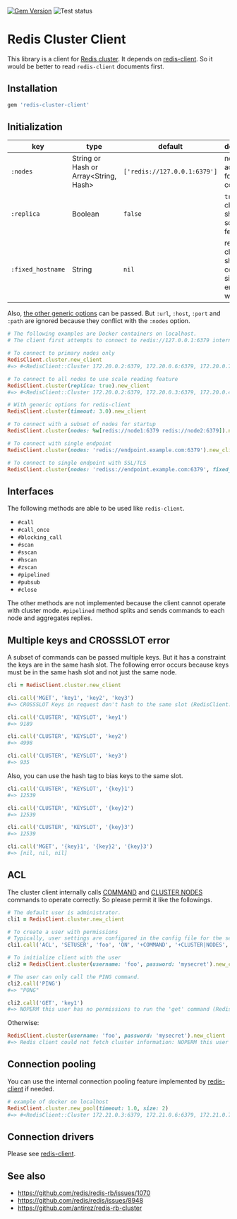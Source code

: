[![Gem Version](https://badge.fury.io/rb/redis-cluster-client.svg)](https://badge.fury.io/rb/redis-cluster-client)
![Test status](https://github.com/redis-rb/redis-cluster-client/workflows/Test/badge.svg?branch=master)

Redis Cluster Client
===============================================================================
This library is a client for [Redis cluster](https://redis.io/docs/reference/cluster-spec/).
It depends on [redis-client](https://github.com/redis-rb/redis-client).
So it would be better to read `redis-client` documents first.

## Installation
```ruby
gem 'redis-cluster-client'
```

## Initialization
| key | type | default | description |
| --- | --- | --- | --- |
| `:nodes` | String or Hash or Array<String, Hash> | `['redis://127.0.0.1:6379']` | node addresses for startup connection |
| `:replica` | Boolean | `false` | `true` if client should use scale read feature |
| `:fixed_hostname` | String | `nil` | required if client should connect to single endpoint with SSL |

Also, [the other generic options](https://github.com/redis-rb/redis-client#configuration) can be passed.
But `:url`, `:host`, `:port` and `:path` are ignored because they conflict with the `:nodes` option.

```ruby
# The following examples are Docker containers on localhost.
# The client first attempts to connect to redis://127.0.0.1:6379 internally.

# To connect to primary nodes only
RedisClient.cluster.new_client
#=> #<RedisClient::Cluster 172.20.0.2:6379, 172.20.0.6:6379, 172.20.0.7:6379>

# To connect to all nodes to use scale reading feature
RedisClient.cluster(replica: true).new_client
#=> #<RedisClient::Cluster 172.20.0.2:6379, 172.20.0.3:6379, 172.20.0.4:6379, 172.20.0.5:6379, 172.20.0.6:6379, 172.20.0.7:6379>

# With generic options for redis-client
RedisClient.cluster(timeout: 3.0).new_client
```

```ruby
# To connect with a subset of nodes for startup
RedisClient.cluster(nodes: %w[redis://node1:6379 redis://node2:6379]).new_client
```

```ruby
# To connect with single endpoint
RedisClient.cluster(nodes: 'redis://endpoint.example.com:6379').new_client
```

```ruby
# To connect to single endpoint with SSL/TLS
RedisClient.cluster(nodes: 'rediss://endpoint.example.com:6379', fixed_hostname: 'endpoint.example.com').new_client
```

## Interfaces
The following methods are able to be used like `redis-client`.
* `#call`
* `#call_once`
* `#blocking_call`
* `#scan`
* `#sscan`
* `#hscan`
* `#zscan`
* `#pipelined`
* `#pubsub`
* `#close`

The other methods are not implemented because the client cannot operate with cluster mode.
`#pipelined` method splits and sends commands to each node and aggregates replies.

## Multiple keys and CROSSSLOT error
A subset of commands can be passed multiple keys. But it has a constraint the keys are in the same hash slot.
The following error occurs because keys must be in the same hash slot and not just the same node.

```ruby
cli = RedisClient.cluster.new_client

cli.call('MGET', 'key1', 'key2', 'key3')
#=> CROSSSLOT Keys in request don't hash to the same slot (RedisClient::CommandError)

cli.call('CLUSTER', 'KEYSLOT', 'key1')
#=> 9189

cli.call('CLUSTER', 'KEYSLOT', 'key2')
#=> 4998

cli.call('CLUSTER', 'KEYSLOT', 'key3')
#=> 935
```

Also, you can use the hash tag to bias keys to the same slot.

```ruby
cli.call('CLUSTER', 'KEYSLOT', '{key}1')
#=> 12539

cli.call('CLUSTER', 'KEYSLOT', '{key}2')
#=> 12539

cli.call('CLUSTER', 'KEYSLOT', '{key}3')
#=> 12539

cli.call('MGET', '{key}1', '{key}2', '{key}3')
#=> [nil, nil, nil]
```

## ACL
The cluster client internally calls [COMMAND](https://redis.io/commands/command/) and [CLUSTER NODES](https://redis.io/commands/cluster-nodes/) commands to operate correctly.
So please permit it like the followings.

```ruby
# The default user is administrator.
cli1 = RedisClient.cluster.new_client

# To create a user with permissions
# Typically, user settings are configured in the config file for the server beforehand.
cli1.call('ACL', 'SETUSER', 'foo', 'ON', '+COMMAND', '+CLUSTER|NODES', '+PING', '>mysecret')

# To initialize client with the user
cli2 = RedisClient.cluster(username: 'foo', password: 'mysecret').new_client

# The user can only call the PING command.
cli2.call('PING')
#=> "PONG"

cli2.call('GET', 'key1')
#=> NOPERM this user has no permissions to run the 'get' command (RedisClient::PermissionError)
```

Otherwise:

```ruby
RedisClient.cluster(username: 'foo', password: 'mysecret').new_client
#=> Redis client could not fetch cluster information: NOPERM this user has no permissions to run the 'cluster|nodes' command (RedisClient::Cluster::InitialSetupError)
```

## Connection pooling
You can use the internal connection pooling feature implemented by [redis-client](https://github.com/redis-rb/redis-client#usage) if needed.

```ruby
# example of docker on localhost
RedisClient.cluster.new_pool(timeout: 1.0, size: 2)
#=> #<RedisClient::Cluster 172.21.0.3:6379, 172.21.0.6:6379, 172.21.0.7:6379>
```

## Connection drivers
Please see [redis-client](https://github.com/redis-rb/redis-client#drivers).

## See also
* https://github.com/redis/redis-rb/issues/1070
* https://github.com/redis/redis/issues/8948
* https://github.com/antirez/redis-rb-cluster
